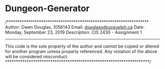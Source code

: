 # Dungeon-Generator

/******************************************************************
 Author:		Owen Douglas, 1056143
 Email:			douglaso@uoguelph.ca
 Date: 			Monday, September 23, 2019
 Description:	CIS 2430 - Assignment 1
 
 -------------------------------------------------------------------
 This code is the sole property of the author and cannot be copied or
 altered for another program unless properly referenced. Any 
 violation of the above will be considered misconduct.
*******************************************************************/
